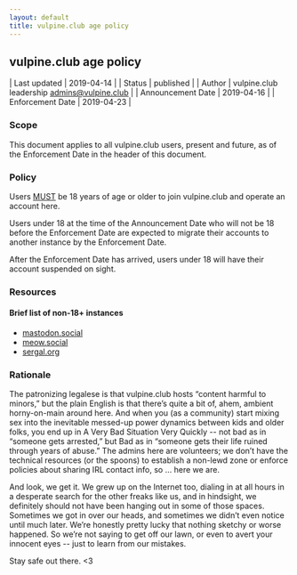 ```yaml
---
layout: default
title: vulpine.club age policy
---
```


## vulpine.club age policy

| Last updated          | 2019-04-14 |
| Status                | published |
| Author                | vulpine.club leadership <admins@vulpine.club> |
| Announcement Date     | 2019-04-16 |
| Enforcement Date      | 2019-04-23 |

### Scope
This document applies to all vulpine.club users, present and future, as of the Enforcement Date in the header of this document.

### Policy
Users [MUST](https://www.ietf.org/rfc/rfc2119.txt) be 18 years of age or older to join vulpine.club and operate an account here.

Users under 18 at the time of the Announcement Date who will not be 18 before the Enforcement Date are expected to migrate their accounts to another instance by the Enforcement Date.

After the Enforcement Date has arrived, users under 18 will have their account suspended on sight.

### Resources

#### Brief list of non-18+ instances
* [mastodon.social](https://mastodon.social/)
* [meow.social](https://meow.social/)
* [sergal.org](https://sergal.org/)

### Rationale
The patronizing legalese is that vulpine.club hosts “content harmful to minors,” but the plain English is that there’s quite a bit of, ahem, ambient horny-on-main around here. And when you (as a community) start mixing sex into the inevitable messed-up power dynamics between kids and older folks, you end up in A Very Bad Situation Very Quickly -- not bad as in “someone gets arrested,” but Bad as in “someone gets their life ruined through years of abuse.” The admins here are volunteers; we don’t have the technical resources (or the spoons) to establish a non-lewd zone or enforce policies about sharing IRL contact info, so … here we are.

And look, we get it. We grew up on the Internet too, dialing in at all hours in a desperate search for the other freaks like us, and in hindsight, we definitely should not have been hanging out in some of those spaces. Sometimes we got in over our heads, and sometimes we didn’t even notice until much later. We’re honestly pretty lucky that nothing sketchy or worse happened. So we’re not saying to get off our lawn, or even to avert your innocent eyes -- just to learn from our mistakes.

Stay safe out there. <3
